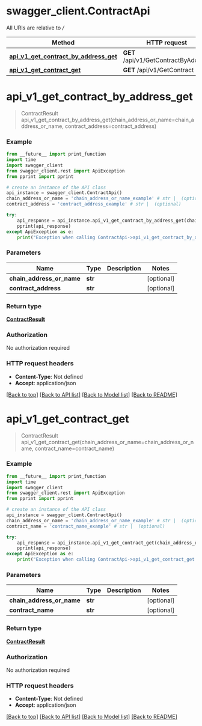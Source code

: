 # swagger_client.ContractApi

All URIs are relative to */*

Method | HTTP request | Description
------------- | ------------- | -------------
[**api_v1_get_contract_by_address_get**](ContractApi.md#api_v1_get_contract_by_address_get) | **GET** /api/v1/GetContractByAddress | 
[**api_v1_get_contract_get**](ContractApi.md#api_v1_get_contract_get) | **GET** /api/v1/GetContract | 

# **api_v1_get_contract_by_address_get**
> ContractResult api_v1_get_contract_by_address_get(chain_address_or_name=chain_address_or_name, contract_address=contract_address)



### Example
```python
from __future__ import print_function
import time
import swagger_client
from swagger_client.rest import ApiException
from pprint import pprint

# create an instance of the API class
api_instance = swagger_client.ContractApi()
chain_address_or_name = 'chain_address_or_name_example' # str |  (optional)
contract_address = 'contract_address_example' # str |  (optional)

try:
    api_response = api_instance.api_v1_get_contract_by_address_get(chain_address_or_name=chain_address_or_name, contract_address=contract_address)
    pprint(api_response)
except ApiException as e:
    print("Exception when calling ContractApi->api_v1_get_contract_by_address_get: %s\n" % e)
```

### Parameters

Name | Type | Description  | Notes
------------- | ------------- | ------------- | -------------
 **chain_address_or_name** | **str**|  | [optional] 
 **contract_address** | **str**|  | [optional] 

### Return type

[**ContractResult**](ContractResult.md)

### Authorization

No authorization required

### HTTP request headers

 - **Content-Type**: Not defined
 - **Accept**: application/json

[[Back to top]](#) [[Back to API list]](../README.md#documentation-for-api-endpoints) [[Back to Model list]](../README.md#documentation-for-models) [[Back to README]](../README.md)

# **api_v1_get_contract_get**
> ContractResult api_v1_get_contract_get(chain_address_or_name=chain_address_or_name, contract_name=contract_name)



### Example
```python
from __future__ import print_function
import time
import swagger_client
from swagger_client.rest import ApiException
from pprint import pprint

# create an instance of the API class
api_instance = swagger_client.ContractApi()
chain_address_or_name = 'chain_address_or_name_example' # str |  (optional)
contract_name = 'contract_name_example' # str |  (optional)

try:
    api_response = api_instance.api_v1_get_contract_get(chain_address_or_name=chain_address_or_name, contract_name=contract_name)
    pprint(api_response)
except ApiException as e:
    print("Exception when calling ContractApi->api_v1_get_contract_get: %s\n" % e)
```

### Parameters

Name | Type | Description  | Notes
------------- | ------------- | ------------- | -------------
 **chain_address_or_name** | **str**|  | [optional] 
 **contract_name** | **str**|  | [optional] 

### Return type

[**ContractResult**](ContractResult.md)

### Authorization

No authorization required

### HTTP request headers

 - **Content-Type**: Not defined
 - **Accept**: application/json

[[Back to top]](#) [[Back to API list]](../README.md#documentation-for-api-endpoints) [[Back to Model list]](../README.md#documentation-for-models) [[Back to README]](../README.md)

